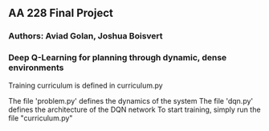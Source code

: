 ## AA 228 Final Project
### Authors: Aviad Golan, Joshua Boisvert
### Deep Q-Learning for planning through dynamic, dense environments
Training curriculum is defined in curriculum.py

The file 'problem.py' defines the dynamics of the system
The file 'dqn.py' defines the architecture of the DQN network
To start training, simply run the file "curriculum.py"
